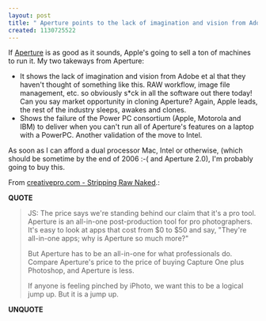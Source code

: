 ```yaml
---
layout: post
title: " Aperture points to the lack of imagination and vision from Adobe et al"
created: 1130725522
---
```

<p>If <a href="http://www.apple.com/aperture/">Aperture</a> is as good as it sounds, Apple's going to sell a ton of machines to run it. My two takeways from Aperture: 
<ul><li>It shows the lack of imagination and vision from Adobe et al that they haven't thought of something like this. RAW workflow, image file management, etc. so obviously s*ck in all the software out there today! Can you say market opportunity in cloning Aperture? Again, Apple leads, the rest of the industry sleeps, awakes and clones. </li><li>Shows the failure of the Power PC consortium (Apple, Motorola and IBM) to deliver when you can't run all of Aperture's features on a laptop with a PowerPC.  Another validation of the move to Intel.</li></ul> As soon as I can afford a dual processor Mac, Intel or otherwise, (which should be sometime by the end of 2006 :-( and Aperture 2.0), I'm probably going to buy this.</p>

<p>From <a href="http://www.creativepro.com/story/feature/23554.html">creativepro.com - Stripping Raw Naked</a>.:</p>
<p><b>QUOTE</b></p><blockquote><p>JS: The price says we're standing behind our claim that it's a pro tool. Aperture is an all-in-one post-production tool for pro photographers. It's easy to look at apps that cost from $0 to $50 and say, "They're all-in-one apps; why is Aperture so much more?"
</p>
<p>But Aperture has to be an all-in-one for what professionals do. Compare Aperture's price to the price of buying Capture One plus Photoshop, and Aperture is less.
</p>
<p>If anyone is feeling pinched by iPhoto, we want this to be a logical jump up. But it is a jump up.
</p>
</blockquote><p><b>UNQUOTE</b></p>




